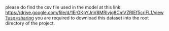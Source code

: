 please do find the csv file used in the model at this link: https://drive.google.com/file/d/1ErGKpYJnV8MRIvjg8CmVZRIEf5criFL1/view?usp=sharing
you are required to download this dataset into the root directory of the project.
